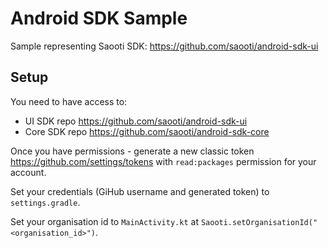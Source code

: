 # Android SDK Sample

Sample representing Saooti SDK: https://github.com/saooti/android-sdk-ui

## Setup

You need to have access to:
- UI SDK repo https://github.com/saooti/android-sdk-ui
- Core SDK repo https://github.com/saooti/android-sdk-core

Once you have permissions - generate a new classic token https://github.com/settings/tokens with `read:packages` permission for your account.

Set your credentials (GiHub username and generated token) to `settings.gradle`.

Set your organisation id to `MainActivity.kt` at `Saooti.setOrganisationId("<organisation_id>")`.

